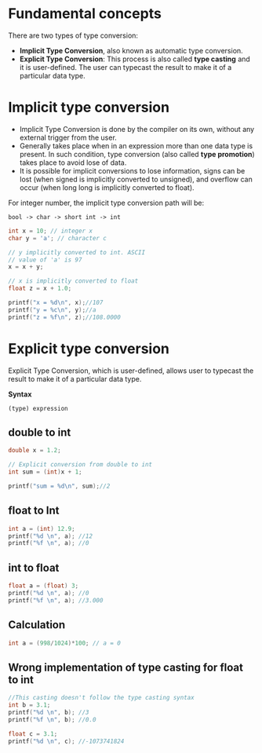 # Fundamental concepts

There are two types of type conversion:
* **Implicit Type Conversion**, also known as automatic type conversion.
* **Explicit Type Conversion**: This process is also called **type casting** and it is user-defined. The user can typecast the result to make it of a particular data type.

# Implicit type conversion

* Implicit Type Conversion is done by the compiler on its own, without any external trigger from the user.
* Generally takes place when in an expression more than one data type is present. In such condition, type conversion (also called **type promotion**) takes place to avoid lose of data.
* It is possible for implicit conversions to lose information, signs can be lost (when signed is implicitly converted to unsigned), and overflow can occur (when long long is implicitly converted to float).

For integer number, the implicit type conversion path will be:

```
bool -> char -> short int -> int
```

```c
int x = 10; // integer x
char y = 'a'; // character c

// y implicitly converted to int. ASCII
// value of 'a' is 97
x = x + y;

// x is implicitly converted to float
float z = x + 1.0;

printf("x = %d\n", x);//107
printf("y = %c\n", y);//a
printf("z = %f\n", z);//108.0000
```

# Explicit type conversion

Explicit Type Conversion, which is user-defined, allows user to typecast the result to make it of a particular data type.

**Syntax**

```
(type) expression
```

## double to int

```c
double x = 1.2;

// Explicit conversion from double to int
int sum = (int)x + 1;

printf("sum = %d\n", sum);//2
```

## float to Int

```c
int a = (int) 12.9;
printf("%d \n", a);	//12
printf("%f \n", a); //0
```

## int to float

```c
float a = (float) 3;
printf("%d \n", a);	//0
printf("%f \n", a); //3.000
```    


## Calculation

```c
int a = (998/1024)*100; // a = 0
```

## Wrong implementation of type casting for float to int

```c
//This casting doesn't follow the type casting syntax
int b = 3.1;
printf("%d \n", b); //3
printf("%f \n", b); //0.0
```

```c
float c = 3.1;
printf("%d \n", c); //-1073741824
```
